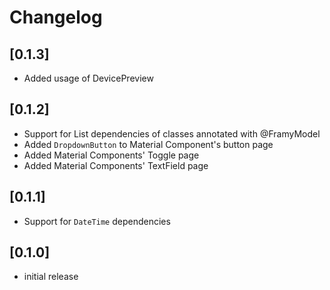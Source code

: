 # Changelog
## [0.1.3]

* Added usage of DevicePreview 

## [0.1.2]

* Support for List dependencies of classes annotated with @FramyModel
* Added `DropdownButton` to Material Component's button page
* Added Material Components' Toggle page
* Added Material Components' TextField page

## [0.1.1]

* Support for `DateTime` dependencies

## [0.1.0]

- initial release
